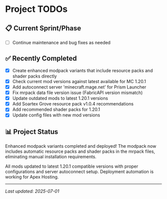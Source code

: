 # Project TODOs

## 📋 Current Sprint/Phase
- [ ] Continue maintenance and bug fixes as needed

## ✅ Recently Completed
- [x] Create enhanced modpack variants that include resource packs and shader packs directly
- [x] Check current mod versions against latest available for MC 1.20.1
- [x] Add autoconnect server 'minecraft.mage.net' for Prism Launcher
- [x] Fix mrpack data file version issue (FabricAPI version mismatch)
- [x] Update outdated mods to latest 1.20.1 versions
- [x] Add Soartex Grove resource pack v1.0.4 recommendations
- [x] Add recommended shader packs for 1.20.1
- [x] Update config files with new mod versions

## 📊 Project Status
Enhanced modpack variants completed and deployed! The modpack now includes automatic resource packs and shader packs in the mrpack files, eliminating manual installation requirements.

All mods updated to latest 1.20.1 compatible versions with proper configurations and server autoconnect setup. Deployment automation is working for Apex Hosting.

---
*Last updated: 2025-07-01*